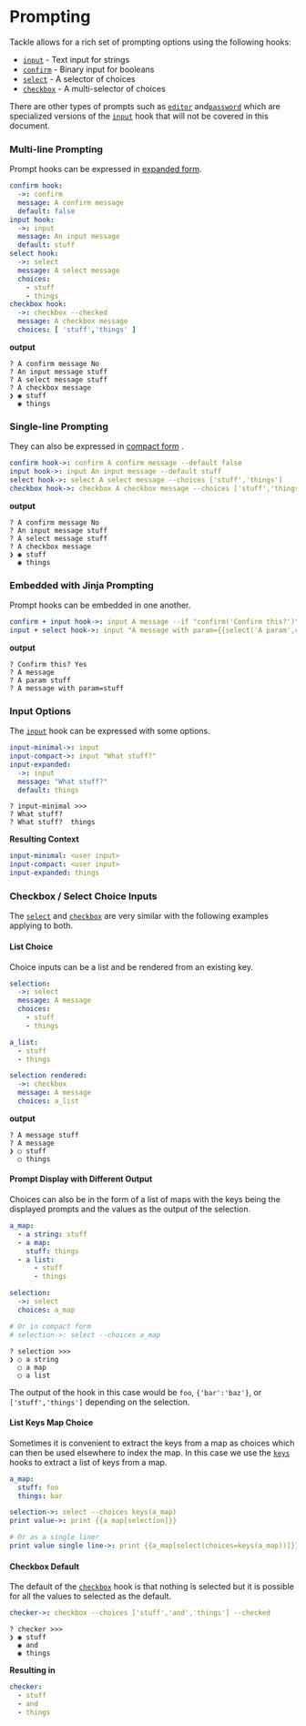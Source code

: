 # Prompting

Tackle allows for a rich set of prompting options using the following hooks:

- [`input`](../providers/Prompts/input.md) - Text input for strings
- [`confirm`](../providers/Prompts/confirm.md) - Binary input for booleans
- [`select`](../providers/Prompts/select.md) - A selector of choices
- [`checkbox`](../providers/Prompts/checkbox.md) - A multi-selector of choices

There are other types of prompts such as [`editor`](../providers/Prompts/editor.md) and[`password`](../providers/Prompts/password.md) which are specialized versions of the [`input`](../providers/Prompts/input.md) hook that will not be covered in this document.

### Multi-line Prompting

Prompt hooks can be expressed in [expanded form](../writing-tackle-files.md#hook-call-forms).

```yaml
confirm hook:
  ->: confirm
  message: A confirm message
  default: false
input hook:
  ->: input
  message: An input message
  default: stuff
select hook:
  ->: select
  message: A select message
  choices:
    - stuff
    - things
checkbox hook:
  ->: checkbox --checked
  message: A checkbox message
  choices: [ 'stuff','things' ]  
```

**output**

```text
? A confirm message No
? An input message stuff
? A select message stuff
? A checkbox message
❯ ◉ stuff
  ◉ things
```

### Single-line Prompting

They can also be expressed in [compact form](../writing-tackle-files.md#hook-call-forms)
.

```yaml
confirm hook->: confirm A confirm message --default false
input hook->: input An input message --default stuff
select hook->: select A select message --choices ['stuff','things']
checkbox hook->: checkbox A checkbox message --choices ['stuff','things'] --checked
```

**output**

```text
? A confirm message No
? An input message stuff
? A select message stuff
? A checkbox message
❯ ◉ stuff
  ◉ things
```

### Embedded with Jinja Prompting

Prompt hooks can be embedded in one another.

```yaml
confirm + input hook->: input A message --if "confirm('Confirm this?')"
input + select hook->: input "A message with param={{select('A param',choices=['stuff','things'])}}"
```

**output**

```text
? Confirm this? Yes
? A message
? A param stuff
? A message with param=stuff
```

### Input Options

The [`input`](../providers/Prompts/input.md) hook can be expressed with some options.

```yaml
input-minimal->: input
input-compact->: input "What stuff?"
input-expanded:
  ->: input
  message: "What stuff?"
  default: things
```

```text
? input-minimal >>>  
? What stuff?  
? What stuff?  things
```

**Resulting Context**

```yaml
input-minimal: <user input>
input-compact: <user input>
input-expanded: things
```

### Checkbox / Select Choice Inputs

The [`select`](../providers/Prompts/select.md) and [`checkbox`](../providers/Prompts/checkbox.md) are very similar with the following examples applying to both.

#### List Choice

Choice inputs can be a list and be rendered from an existing key.

```yaml
selection:
  ->: select
  message: A message
  choices:
    - stuff
    - things

a_list:
  - stuff
  - things

selection rendered:
  ->: checkbox
  message: A message
  choices: a_list
```

**output**

```text
? A message stuff
? A message
❯ ○ stuff
  ○ things
```

#### Prompt Display with Different Output

Choices can also be in the form of a list of maps with the keys being the displayed prompts and the values as the output of the selection.

```yaml
a_map:
  - a string: stuff
  - a map:
    stuff: things
  - a list:
      - stuff
      - things

selection:
  ->: select
  choices: a_map

# Or in compact form
# selection->: select --choices a_map
```

```text
? selection >>>
❯ ○ a string
  ○ a map
  ○ a list
```

The output of the hook in this case would be `foo`, `{'bar':'baz'}`, or `['stuff','things']` depending on the selection.

#### List Keys Map Choice

Sometimes it is convenient to extract the keys from a map as choices which can then be used elsewhere to index the map. In this case we use the [`keys`](../providers/Context/keys.md) hooks to extract a list of keys from a map.

```yaml
a_map:
  stuff: foo
  things: bar

selection->: select --choices keys(a_map)
print value->: print {{a_map[selection]}}

# Or as a single liner
print value single line->: print {{a_map[select(choices=keys(a_map))]}}
```

#### Checkbox Default

The default of the [`checkbox`](../providers/Prompts/checkbox.md) hook is that nothing is selected but it is possible for all the values to selected as the default.

```yaml
checker->: checkbox --choices ['stuff','and','things'] --checked
```

```text
? checker >>>
❯ ◉ stuff
  ◉ and
  ◉ things
```

**Resulting in**

```yaml
checker:
  - stuff
  - and
  - things
```
